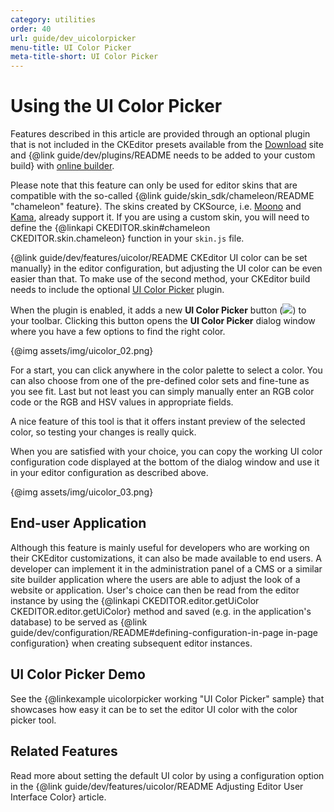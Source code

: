 ```yaml
---
category: utilities
order: 40
url: guide/dev_uicolorpicker
menu-title: UI Color Picker
meta-title-short: UI Color Picker
---
```

<!--
Copyright (c) 2003-2019, CKSource - Frederico Knabben. All rights reserved.
For licensing, see LICENSE.md.
-->

# Using the UI Color Picker

<info-box info="">
<p>
 Features described in this article are provided through an optional plugin that is not included in the CKEditor presets available from the <a href="https://ckeditor.com/ckeditor-4/download/">Download</a> site and {@link guide/dev/plugins/README needs to be added to your custom build} with <a href="https://ckeditor.com/cke4/builder">online builder</a>.
</p>
<p>
 Please note that this feature can only be used for editor skins that are compatible with the so-called {@link guide/skin_sdk/chameleon/README "chameleon" feature}. The skins created by CKSource, i.e. <a href="https://ckeditor.com/cke4/addon/moono">Moono</a> and <a href="https://ckeditor.com/cke4/addon/kama">Kama</a>, already support it. If you are using a custom skin, you will need to define the {@linkapi CKEDITOR.skin#chameleon CKEDITOR.skin.chameleon} function in your <code>skin.js</code> file.
</p>
</info-box>

{@link guide/dev/features/uicolor/README CKEditor UI color can be set manually} in the editor configuration, but adjusting the UI color can be even easier than that. To make use of the second method, your CKEditor build needs to include the optional [UI Color Picker](https://ckeditor.com/cke4/addon/uicolor) plugin.

When the plugin is enabled, it adds a new **UI Color Picker** button (<img class="inline" src="%BASE_PATH%/assets/img/uicolorpicker.png">) to your toolbar. Clicking this button opens the **UI Color Picker** dialog window where you have a few options to find the right color.

{@img assets/img/uicolor_02.png}

For a start, you can click anywhere in the color palette to select a color. You can also choose from one of the pre-defined color sets and fine-tune as you see fit. Last but not least you can simply manually enter an RGB color code or the RGB and HSV values in appropriate fields.

A nice feature of this tool is that it offers instant preview of the selected color, so testing your changes is really quick.

When you are satisfied with your choice, you can copy the working UI color configuration code displayed at the bottom of the dialog window and use it in your editor configuration as described above.

{@img assets/img/uicolor_03.png}

## End-user Application

Although this feature is mainly useful for developers who are working on their CKEditor customizations, it can also be made available to end users. A developer can implement it in the administration panel of a CMS or a similar site builder application where the users are able to adjust the look of a website or application. User's choice can then be read from the editor instance by using the {@linkapi CKEDITOR.editor.getUiColor CKEDITOR.editor.getUiColor} method and saved (e.g. in the application's database) to be served as {@link guide/dev/configuration/README#defining-configuration-in-page in-page configuration} when creating subsequent editor instances.

## UI Color Picker Demo

See the {@linkexample uicolorpicker working "UI Color Picker" sample} that showcases how easy it can be to set the editor UI color with the color picker tool.

## Related Features

Read more about setting the default UI color by using a configuration option in the {@link guide/dev/features/uicolor/README Adjusting Editor User Interface Color} article.
